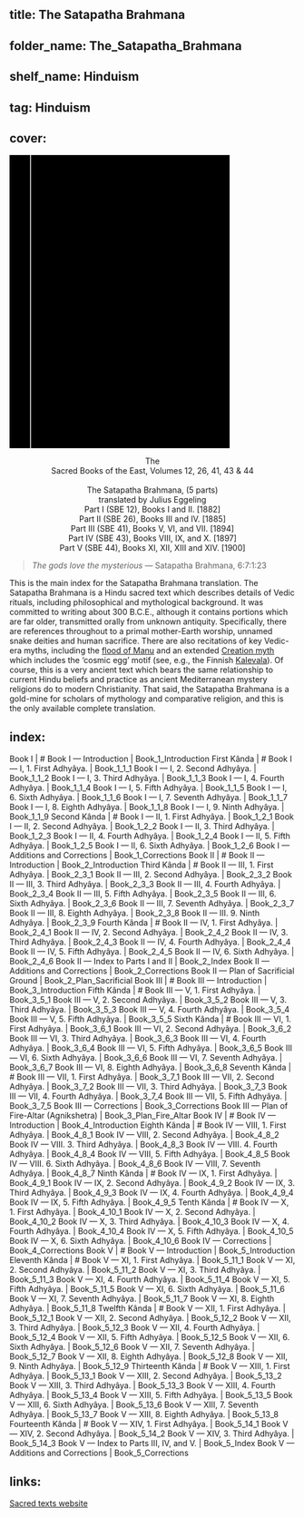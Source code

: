 ## title: The Satapatha Brahmana
## folder_name: The_Satapatha_Brahmana
## shelf_name: Hinduism
## tag: Hinduism
## cover: 
<div class="urantiapedia-book-front urantiapedia-book-islam">
<svg xmlns="http://www.w3.org/2000/svg" width="102.6mm" height="136.8mm" viewBox="0 0 102.6 136.8" version="1.1">
	<g transform="translate(-7,-5)">
		<rect width="9.6" height="136.8" x="7" y="5" />
		<rect width="96.9" height="136.8" x="17" y="5" />
		<text style="font-size:9px" x="61" y="60">Satapatha</text>
		<text style="font-size:9px" x="61" y="70">Brahmana</text>
		<text style="font-size:9px" x="61" y="80">(5 parts)</text>
	</g>
</svg>
</div>

<p style="text-align:center;">
The<br>
Sacred Books of the East, Volumes 12, 26, 41, 43 & 44<br>
<br>
<span class="text-h3">The Satapatha Brahmana, (5 parts)</span><br>
<span class="text-h5">translated by Julius Eggeling</span><br>
Part I (SBE 12), Books I and II. [1882]<br>
Part II (SBE 26), Books III and IV. [1885]<br>
Part III (SBE 41), Books V, VI, and VII. [1894]<br>
Part IV (SBE 43), Books VIII, IX, and X. [1897]<br>
Part V (SBE 44), Books XI, XII, XIII and XIV. [1900]<br>
</p>

> _The gods love the mysterious_ — Satapatha Brahmana, 6:7:1:23

This is the main index for the Satapatha Brahmana translation. The Satapatha Brahmana is a Hindu sacred text which describes details of Vedic rituals, including philosophical and mythological background. It was committed to writing about 300 B.C.E., although it contains portions which are far older, transmitted orally from unknown antiquity. Specifically, there are references throughout to a primal mother-Earth worship, unnamed snake deities and human sacrifice. There are also recitations of key Vedic-era myths, including the [flood of Manu](https://archive.sacred-texts.com/hin/sbr/sbe12/sbe1234.htm) and an extended [Creation myth](https://archive.sacred-texts.com/hin/sbr/sbe41/sbe4128.htm) which includes the ‘cosmic egg’ motif (see, e.g., the Finnish [Kalevala](https://archive.sacred-texts.com/neu/kveng/kvrune01.htm)). Of course, this is a very ancient text which bears the same relationship to current Hindu beliefs and practice as ancient Mediterranean mystery religions do to modern Christianity. That said, the Satapatha Brahmana is a gold-mine for scholars of mythology and comparative religion, and this is the only available complete translation.

## index:
Book I | #
	Book I — Introduction | Book_1_Introduction
	First Kânda | #
		Book I — I, 1. First Adhyâya. | Book_1_1_1
		Book I — I, 2. Second Adhyâya. | Book_1_1_2
		Book I — I, 3. Third Adhyâya. | Book_1_1_3
		Book I — I, 4. Fourth Adhyâya. | Book_1_1_4
		Book I — I, 5. Fifth Adhyâya. | Book_1_1_5
		Book I — I, 6. Sixth Adhyâya. | Book_1_1_6
		Book I — I, 7. Seventh Adhyâya. | Book_1_1_7
		Book I — I, 8. Eighth Adhyâya. | Book_1_1_8
		Book I — I, 9. Ninth Adhyâya. | Book_1_1_9
	Second Kânda | #
		Book I — II, 1. First Adhyâya. | Book_1_2_1
		Book I — II, 2. Second Adhyâya. | Book_1_2_2
		Book I — II, 3. Third Adhyâya. | Book_1_2_3
		Book I — II, 4. Fourth Adhyâya. | Book_1_2_4
		Book I — II, 5. Fifth Adhyâya. | Book_1_2_5
		Book I — II, 6. Sixth Adhyâya. | Book_1_2_6
	Book I — Additions and Corrections | Book_1_Corrections
Book II | #
	Book II — Introduction | Book_2_Introduction
	Third Kânda | #
		Book II — III, 1. First Adhyâya. | Book_2_3_1
		Book II — III, 2. Second Adhyâya. | Book_2_3_2
		Book II — III, 3. Third Adhyâya. | Book_2_3_3
		Book II — III, 4. Fourth Adhyâya. | Book_2_3_4
		Book II — III, 5. Fifth Adhyâya. | Book_2_3_5
		Book II — III, 6. Sixth Adhyâya. | Book_2_3_6
		Book II — III, 7. Seventh Adhyâya. | Book_2_3_7
		Book II — III, 8. Eighth Adhyâya. | Book_2_3_8
		Book II — III. 9. Ninth Adhyâya. | Book_2_3_9
	Fourth Kânda | #
		Book II — IV, 1. First Adhyâya. | Book_2_4_1
		Book II — IV, 2. Second Adhyâya. | Book_2_4_2
		Book II — IV, 3. Third Adhyâya. | Book_2_4_3
		Book II — IV, 4. Fourth Adhyâya. | Book_2_4_4
		Book II — IV, 5. Fifth Adhyâya. | Book_2_4_5
		Book II — IV, 6. Sixth Adhyâya. | Book_2_4_6
	Book II — Index to Parts I and II | Book_2_Index
	Book II — Additions and Corrections | Book_2_Corrections
	Book II — Plan of Sacrificial Ground | Book_2_Plan_Sacrificial
Book III | #
	Book III — Introduction | Book_3_Introduction
	Fifth Kânda | #
		Book III — V, 1. First Adhyâya. | Book_3_5_1
		Book III — V, 2. Second Adhyâya. | Book_3_5_2
		Book III — V, 3. Third Adhyâya. | Book_3_5_3
		Book III — V, 4. Fourth Adhyâya. | Book_3_5_4
		Book III — V, 5. Fifth Adhyâya. | Book_3_5_5
	Sixth Kânda | #
		Book III — VI, 1. First Adhyâya. | Book_3_6_1
		Book III — VI, 2. Second Adhyâya. | Book_3_6_2
		Book III — VI, 3. Third Adhyâya. | Book_3_6_3
		Book III — VI, 4. Fourth Adhyâya. | Book_3_6_4
		Book III — VI, 5. Fifth Adhyâya. | Book_3_6_5
		Book III — VI, 6. Sixth Adhyâya. | Book_3_6_6
		Book III — VI, 7. Seventh Adhyâya. | Book_3_6_7
		Book III — VI, 8. Eighth Adhyâya. | Book_3_6_8
	Seventh Kânda | #
		Book III — VII, 1. First Adhyâya. | Book_3_7_1
		Book III — VII, 2. Second Adhyâya. | Book_3_7_2
		Book III — VII, 3. Third Adhyâya. | Book_3_7_3
		Book III — VII, 4. Fourth Adhyâya. | Book_3_7_4
		Book III — VII, 5. Fifth Adhyâya. | Book_3_7_5
	Book III — Corrections | Book_3_Corrections
	Book III — Plan of Fire-Altar (Agnikshetra) | Book_3_Plan_Fire_Altar
Book IV | #
	Book IV — Introduction | Book_4_Introduction
	Eighth Kânda | #
		Book IV — VIII, 1. First Adhyâya. | Book_4_8_1
		Book IV — VIII, 2. Second Adhyâya. | Book_4_8_2
		Book IV — VIII. 3. Third Adhyâya. | Book_4_8_3
		Book IV — VIII. 4. Fourth Adhyâya. | Book_4_8_4
		Book IV — VIII, 5. Fifth Adhyâya. | Book_4_8_5
		Book IV — VIII. 6. Sixth Adhyâya. | Book_4_8_6
		Book IV — VIII, 7. Seventh Adhyâya. | Book_4_8_7
	Ninth Kânda | #
		Book IV — IX, 1. First Adhyâya. | Book_4_9_1
		Book IV — IX, 2. Second Adhyâya. | Book_4_9_2
		Book IV — IX, 3. Third Adhyâya. | Book_4_9_3
		Book IV — IX, 4. Fourth Adhyâya. | Book_4_9_4
		Book IV — IX, 5. Fifth Adhyâya. | Book_4_9_5
	Tenth Kânda | #
		Book IV — X, 1. First Adhyâya. | Book_4_10_1
		Book IV — X, 2. Second Adhyâya. | Book_4_10_2
		Book IV — X, 3. Third Adhyâya. | Book_4_10_3
		Book IV — X, 4. Fourth Adhyâya. | Book_4_10_4
		Book IV — X, 5. Fifth Adhyâya. | Book_4_10_5
		Book IV — X, 6. Sixth Adhyâya. | Book_4_10_6
	Book IV — Corrections | Book_4_Corrections
Book V | #
	Book V — Introduction | Book_5_Introduction
	Eleventh Kânda | #
		Book V — XI, 1. First Adhyâya. | Book_5_11_1
		Book V — XI, 2. Second Adhyâya. | Book_5_11_2
		Book V — XI, 3. Third Adhyâya. | Book_5_11_3
		Book V — XI, 4. Fourth Adhyâya. | Book_5_11_4
		Book V — XI, 5. Fifth Adhyâya. | Book_5_11_5
		Book V — XI, 6. Sixth Adhyâya. | Book_5_11_6
		Book V — XI, 7. Seventh Adhyâya. | Book_5_11_7
		Book V — XI, 8. Eighth Adhyâya. | Book_5_11_8
	Twelfth Kânda | #
		Book V — XII, 1. First Adhyâya. | Book_5_12_1
		Book V — XII, 2. Second Adhyâya. | Book_5_12_2
		Book V — XII, 3. Third Adhyâya. | Book_5_12_3
		Book V — XII, 4. Fourth Adhyâya. | Book_5_12_4
		Book V — XII, 5. Fifth Adhyâya. | Book_5_12_5
		Book V — XII, 6. Sixth Adhyâya. | Book_5_12_6
		Book V — XII, 7. Seventh Adhyâya. | Book_5_12_7
		Book V — XII, 8. Eighth Adhyâya. | Book_5_12_8
		Book V — XII, 9. Ninth Adhyâya. | Book_5_12_9
	Thirteenth Kânda | #
		Book V — XIII, 1. First Adhyâya. | Book_5_13_1
		Book V — XIII, 2. Second Adhyâya. | Book_5_13_2
		Book V — XIII, 3. Third Adhyâya. | Book_5_13_3
		Book V — XIII, 4. Fourth Adhyâya. | Book_5_13_4
		Book V — XIII, 5. Fifth Adhyâya. | Book_5_13_5
		Book V — XIII, 6. Sixth Adhyâya. | Book_5_13_6
		Book V — XIII, 7. Seventh Adhyâya. | Book_5_13_7
		Book V — XIII, 8. Eighth Adhyâya. | Book_5_13_8
	Fourteenth Kânda | #
		Book V — XIV, 1. First Adhyâya. | Book_5_14_1
		Book V — XIV, 2. Second Adhyâya. | Book_5_14_2
		Book V — XIV, 3. Third Adhyâya. | Book_5_14_3
	Book V — Index to Parts III, IV, and V. | Book_5_Index
	Book V — Additions and Corrections | Book_5_Corrections

## links:
[Sacred texts website](https://archive.sacred-texts.com/hin/sbr/index.htm)